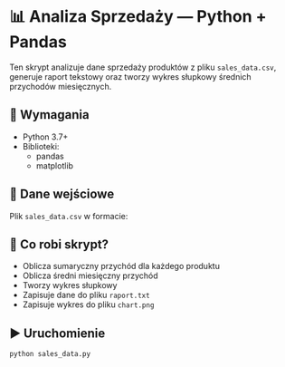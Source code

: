 # 📊 Analiza Sprzedaży — Python + Pandas

Ten skrypt analizuje dane sprzedaży produktów z pliku `sales_data.csv`, generuje raport tekstowy oraz tworzy wykres słupkowy średnich przychodów miesięcznych.

## 🔧 Wymagania

- Python 3.7+
- Biblioteki:
  - pandas
  - matplotlib

## 📁 Dane wejściowe

Plik `sales_data.csv` w formacie:


## 🧠 Co robi skrypt?

- Oblicza sumaryczny przychód dla każdego produktu
- Oblicza średni miesięczny przychód
- Tworzy wykres słupkowy
- Zapisuje dane do pliku `raport.txt`
- Zapisuje wykres do pliku `chart.png`

## ▶️ Uruchomienie

```bash
python sales_data.py
